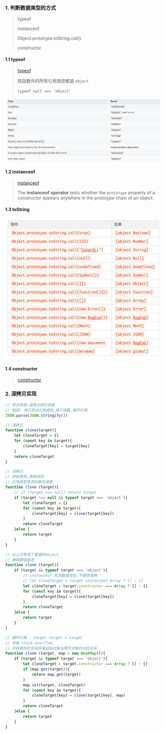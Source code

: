 ### 1. 判断数据类型的方式

> typeof
>
> instanceof
>
> Object.prototype.toString.call()
>
> constructor

#### 1.1 typeof

> [typeof](https://developer.mozilla.org/en-US/docs/Web/JavaScript/Reference/Operators/typeof)
>
> 除函数外的所有引用类型都是 `object`
>
> `typeof null === 'object'`

![1567827202171](assets/variable&types.assets/1567827202171.png)

#### 1.2 instanceof

> [instanceof](https://developer.mozilla.org/en-US/docs/Web/JavaScript/Reference/Operators/instanceof)
>
> The **instanceof operator** tests whether the `prototype` property of a constructor appears anywhere in the prototype chain of an object.

#### 1.3 toString



![](assets/variable&types.assets/16afa4ee855cfa98)

#### 1.4 constructor

> [constructor](https://developer.mozilla.org/en-US/docs/Web/JavaScript/Reference/Global_Objects/Object/constructor)

### 2. 深拷贝实现

```javascript
// 写法简单,适用大部分场景
// 缺陷: 拷贝其他引用类型,拷贝函数,循环引用
JSON.parse(JSON.stringify())
```



```javascript
// 浅拷贝
function clone(target){
	let cloneTarget = {}
	for (const key in target){
        cloneTarget[key] = target[key]
    }
    return cloneTarget
}
```



```javascript
// 深拷贝
// 原始类型,直接返回
// 引用类型考虑对象的深度
function clone (target){
    // if (target === null) return target
    if (target !== null && typeof target === 'object'){
        let cloneTarget = {}
        for (const key in target){
            cloneTarget[key] = clone(target[key])
        }
        return cloneTarget
    }else {
        return target
    }
}
```



```javascript
// 以上只考虑了普通的object
// 兼容数组版本
function clone (target){
    if (target && typeof target === 'object'){
        // instanceof 检测数据类型,不是很准确
        // let cloneTarget = target instanceof Array ? [] : {}
        let cloneTarget = target.constructor === Array ? [] : {}
        for (const key in target){
            cloneTarget[key] = clone(target[key])
        }
        return cloneTarget
    }else {
        return target
    }
}
```



```javascript
// 循环引用   target.target = target
// 导致 stack overflow
// 开辟额外的空间存储目标对象与拷贝对象的对应关系
function clone (target, map = new WeakMap()){
    if (target && typeof target === 'object'){
        let cloneTarget = target.constructor === Array ? [] : {}
        if (map.get(target)){
            return map.get(target)
        }
        map.set(target, cloneTarget)
        for (const key in target){
            cloneTarget[key] = clone(target[key], map)
        }
        return cloneTarget
    }else {
        return target
    }
}
```

